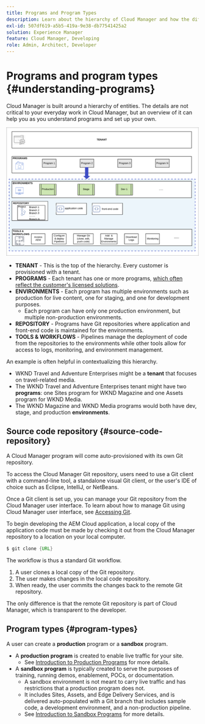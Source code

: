 ```yaml
---
title: Programs and Program Types
description: Learn about the hierarchy of Cloud Manager and how the different types of programs fit into its structure and how they differ.
exl-id: 507df619-a5b5-419a-9e38-db77541425a2
solution: Experience Manager
feature: Cloud Manager, Developing
role: Admin, Architect, Developer
---
```


# Programs and program types {#understanding-programs} 

Cloud Manager is built around a hierarchy of entities. The details are not critical to your everyday work in Cloud Manager, but an overview of it can help you as you understand programs and set up your own.

![Cloud Manager hierarchy](assets/program-types1.png)

* **TENANT** - This is the top of the hierarchy. Every customer is provisioned with a tenant.
* **PROGRAMS** - Each tenant has one or more programs, [which often reflect the customer's licensed solutions](introduction-production-programs.md).
* **ENVIRONMENTS** - Each program has multiple environments such as production for live content, one for staging, and one for development purposes.
  * Each program can have only one production environment, but multiple non-production environments.
* **REPOSITORY** - Programs have Git repositories where application and front-end code is maintained for the environments.
* **TOOLS &amp; WORKFLOWS** - Pipelines manage the deployment of code from the repositories to the environments while other tools allow for access to logs, monitoring, and environment management.

An example is often helpful in contextualizing this hierarchy.

* WKND Travel and Adventure Enterprises might be a **tenant** that focuses on travel-related media.
* The WKND Travel and Adventure Enterprises tenant might have two **programs**: one Sites program for WKND Magazine and one Assets program for WKND Media.
* The WKND Magazine and WKND Media programs would both have dev, stage, and production **environments**.

## Source code repository {#source-code-repository}

A Cloud Manager program will come auto-provisioned with its own Git repository.

To access the Cloud Manager Git repository, users need to use a Git client with a command-line tool, a standalone visual Git client, or the user's IDE of choice such as Eclipse, IntelliJ, or NetBeans.

Once a Git client is set up, you can manage your Git repository from the Cloud Manager user interface. To learn about how to manage Git using Cloud Manager user interface, see [Accessing Git](/help/implementing/cloud-manager/managing-code/accessing-repos.md).

To begin developing the AEM Cloud application, a local copy of the application code must be made by checking it out from the Cloud Manager repository to a location on your local computer.

```java
$ git clone {URL}
```

The workflow is thus a standard Git workflow.

1. A user clones a local copy of the Git repository.
1. The user makes changes in the local code repository.
1. When ready, the user commits the changes back to the remote Git repository.

The only difference is that the remote Git repository is part of Cloud Manager, which is transparent to the developer.

## Program types {#program-types}

A user can create a **production** program or a **sandbox** program.

* A **production program** is created to enable live traffic for your site.
  * See [Introduction to Production Programs](/help/implementing/cloud-manager/getting-access-to-aem-in-cloud/introduction-production-programs.md) for more details.
* A **sandbox program** is typically created to serve the purposes of training, running demos, enablement, POCs, or documentation.
  * A sandbox environment is not meant to carry live traffic and has restrictions that a production program does not.
  * It includes Sites, Assets, and Edge Delivery Services, and is delivered auto-populated with a Git branch that includes sample code, a development environment, and a non-production pipeline.
  * See [Introduction to Sandbox Programs](/help/implementing/cloud-manager/getting-access-to-aem-in-cloud/introduction-sandbox-programs.md) for more details.
